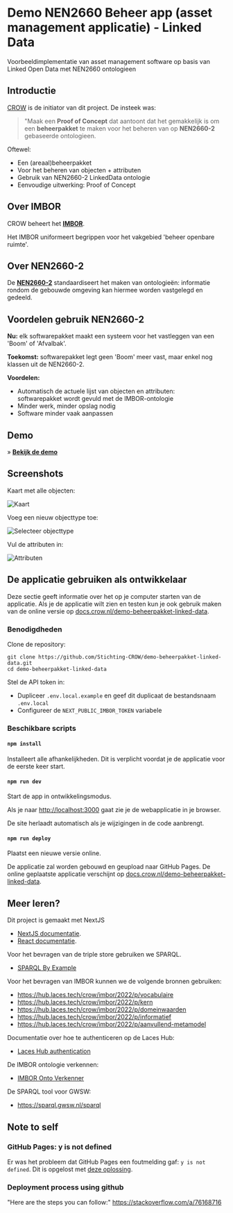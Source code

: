 # Demo NEN2660 Beheer app (asset management applicatie) - Linked Data

Voorbeeldimplementatie van asset management software op basis van Linked Open Data met NEN2660 ontologieen

## Introductie

[CROW](https://www.crow.nl/) is de initiator van dit project. De insteek was:

> "Maak een **Proof of Concept** dat aantoont dat het gemakkelijk is om een **beheerpakket** te maken voor het beheren van op **NEN2660-2** gebaseerde ontologieen.

Oftewel:

- Een (areaal)beheerpakket
- Voor het beheren van objecten + attributen
- Gebruik van NEN2660-2 LinkedData ontologie
- Eenvoudige uitwerking: Proof of Concept

## Over IMBOR

CROW beheert het **[IMBOR](https://www.crow.nl/imbor)**.

Het IMBOR uniformeert begrippen voor het vakgebied 'beheer openbare ruimte'.

## Over NEN2660-2

De **[NEN2660-2](https://docs.crow.nl/imbor/techdoc/#imbor-door-ontwikkeling-in-software)** standaardiseert het maken van ontologieën: informatie rondom de gebouwde omgeving kan hiermee worden vastgelegd en gedeeld.

## Voordelen gebruik NEN2660-2

**Nu:** elk softwarepakket maakt een systeem voor het vastleggen van een 'Boom' of 'Afvalbak'.

**Toekomst:** softwarepakket legt geen 'Boom' meer vast, maar enkel nog klassen uit de NEN2660-2.

**Voordelen:**
- Automatisch de actuele lijst van objecten en attributen:<br />softwarepakket wordt gevuld met de IMBOR-ontologie
- Minder werk, minder opslag nodig
- Software minder vaak aanpassen

## Demo

&raquo; [**Bekijk de demo**](https://docs.crow.nl/demo-beheerpakket-linked-data/)

## Screenshots

Kaart met alle objecten:

![Kaart](https://i.imgur.com/2xGID7i.png)

Voeg een nieuw objecttype toe:

![Selecteer objecttype](https://i.imgur.com/p6MtWcf.png)

Vul de attributen in:

![Attributen](https://i.imgur.com/KVh6d9J.png)

## De applicatie gebruiken als ontwikkelaar

Deze sectie geeft informatie over het op je computer starten van de applicatie. Als je de applicatie wilt zien en testen kun je ook gebruik maken van de online versie op [docs.crow.nl/demo-beheerpakket-linked-data](https://docs.crow.nl/demo-beheerpakket-linked-data/).

### Benodigdheden

Clone de repository:

    git clone https://github.com/Stichting-CROW/demo-beheerpakket-linked-data.git
    cd demo-beheerpakket-linked-data

Stel de API token in:

- Dupliceer `.env.local.example` en geef dit duplicaat de bestandsnaam `.env.local`
- Configureer de `NEXT_PUBLIC_IMBOR_TOKEN` variabele

### Beschikbare scripts

#### `npm install`

Installeert alle afhankelijkheden. Dit is verplicht voordat je de applicatie voor de eerste keer start.

#### `npm run dev`

Start de app in ontwikkelingsmodus.

Als je naar [http://localhost:3000](http://localhost:3000) gaat zie je de webapplicatie in je browser.

De site herlaadt automatisch als je wijzigingen in de code aanbrengt.

#### `npm run deploy`

Plaatst een nieuwe versie online.

De applicatie zal worden gebouwd en geupload naar GitHub Pages. De online geplaatste applicatie verschijnt op [docs.crow.nl/demo-beheerpakket-linked-data](https://docs.crow.nl/demo-beheerpakket-linked-data).

## Meer leren?

Dit project is gemaakt met NextJS
- [NextJS documentatie](https://nextjs.org/docs).
- [React documentatie](https://reactjs.org/).

Voor het bevragen van de triple store gebruiken we SPARQL.
- [SPARQL By Example](https://www.w3.org/2009/Talks/0615-qbe/)

Voor het bevragen van IMBOR kunnen we de volgende bronnen gebruiken:
- https://hub.laces.tech/crow/imbor/2022/p/vocabulaire
- https://hub.laces.tech/crow/imbor/2022/p/kern
- https://hub.laces.tech/crow/imbor/2022/p/domeinwaarden
- https://hub.laces.tech/crow/imbor/2022/p/informatief
- https://hub.laces.tech/crow/imbor/2022/p/aanvullend-metamodel

Documentatie over hoe te authenticeren op de Laces Hub:
- [Laces Hub authentication](https://docs.laces.tech/hub/9.0.8/security.html#authentication)

De IMBOR ontologie verkennen:
- [IMBOR Onto Verkenner](https://docs.crow.nl/onto-verkenner/imbor/#/view)

De SPARQL tool voor GWSW:
- https://sparql.gwsw.nl/sparql

## Note to self

### GitHub Pages: y is not defined

Er was het probleem dat GitHub Pages een foutmelding gaf: `y is not defined`. Dit is opgelost met [deze oplossing](https://github.com/alex3165/react-mapbox-gl/issues/931#issuecomment-826135957).

### Deployment process using github

"Here are the steps you can follow:"
https://stackoverflow.com/a/76168716
